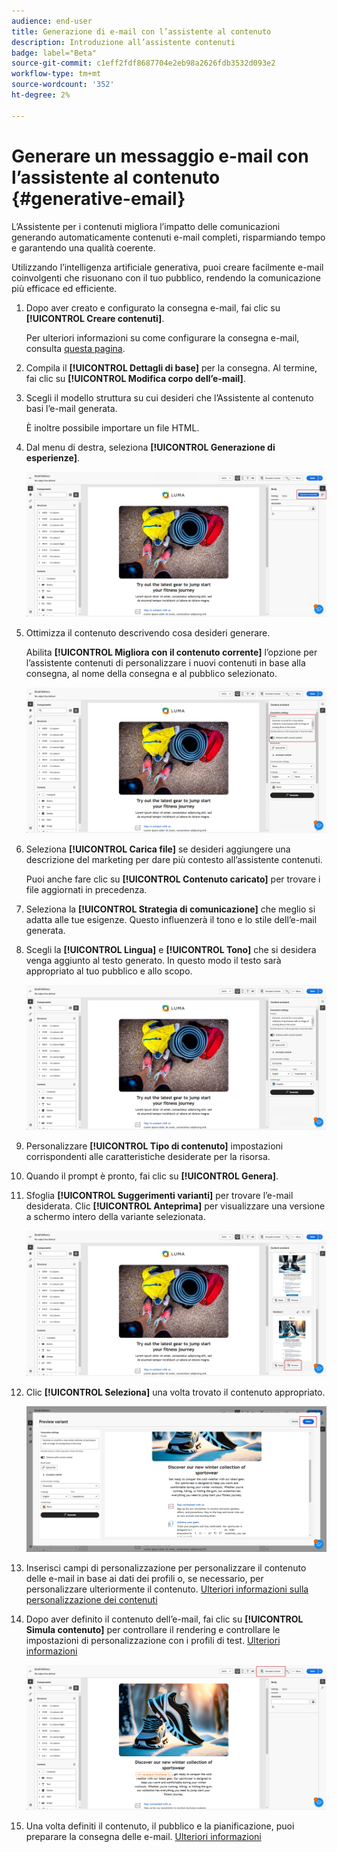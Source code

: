 ```yaml
---
audience: end-user
title: Generazione di e-mail con l’assistente al contenuto
description: Introduzione all’assistente contenuti
badge: label="Beta"
source-git-commit: c1eff2fdf8687704e2eb98a2626fdb3532d093e2
workflow-type: tm+mt
source-wordcount: '352'
ht-degree: 2%

---
```


# Generare un messaggio e-mail con l’assistente al contenuto {#generative-email}

L’Assistente per i contenuti migliora l’impatto delle comunicazioni generando automaticamente contenuti e-mail completi, risparmiando tempo e garantendo una qualità coerente.

Utilizzando l’intelligenza artificiale generativa, puoi creare facilmente e-mail coinvolgenti che risuonano con il tuo pubblico, rendendo la comunicazione più efficace ed efficiente.

1. Dopo aver creato e configurato la consegna e-mail, fai clic su **[!UICONTROL Creare contenuti]**.

   Per ulteriori informazioni su come configurare la consegna e-mail, consulta [questa pagina](../content/create-email-content.md).

1. Compila il **[!UICONTROL Dettagli di base]** per la consegna. Al termine, fai clic su **[!UICONTROL Modifica corpo dell’e-mail]**.

1. Scegli il modello struttura su cui desideri che l’Assistente al contenuto basi l’e-mail generata.

   È inoltre possibile importare un file HTML.

1. Dal menu di destra, seleziona **[!UICONTROL Generazione di esperienze]**.

   ![](assets/email-genai-1.png)

1. Ottimizza il contenuto descrivendo cosa desideri generare.

   Abilita **[!UICONTROL Migliora con il contenuto corrente]** l’opzione per l’assistente contenuti di personalizzare i nuovi contenuti in base alla consegna, al nome della consegna e al pubblico selezionato.

   ![](assets/email-genai-2.png)

1. Seleziona **[!UICONTROL Carica file]** se desideri aggiungere una descrizione del marketing per dare più contesto all’assistente contenuti.

   Puoi anche fare clic su **[!UICONTROL Contenuto caricato]** per trovare i file aggiornati in precedenza.

1. Seleziona la **[!UICONTROL Strategia di comunicazione]** che meglio si adatta alle tue esigenze. Questo influenzerà il tono e lo stile dell’e-mail generata.

1. Scegli la **[!UICONTROL Lingua]** e **[!UICONTROL Tono]** che si desidera venga aggiunto al testo generato. In questo modo il testo sarà appropriato al tuo pubblico e allo scopo.

   ![](assets/email-genai-3.png)

1. Personalizzare **[!UICONTROL Tipo di contenuto]** impostazioni corrispondenti alle caratteristiche desiderate per la risorsa.

1. Quando il prompt è pronto, fai clic su **[!UICONTROL Genera]**.

1. Sfoglia **[!UICONTROL Suggerimenti varianti]** per trovare l’e-mail desiderata. Clic **[!UICONTROL Anteprima]** per visualizzare una versione a schermo intero della variante selezionata.

   ![](assets/email-genai-4.png)

1. Clic **[!UICONTROL Seleziona]** una volta trovato il contenuto appropriato.

   ![](assets/email-genai-5.png)

1. Inserisci campi di personalizzazione per personalizzare il contenuto delle e-mail in base ai dati dei profili o, se necessario, per personalizzare ulteriormente il contenuto. [Ulteriori informazioni sulla personalizzazione dei contenuti](../personalization/personalize.md)

1. Dopo aver definito il contenuto dell’e-mail, fai clic su **[!UICONTROL Simula contenuto]** per controllare il rendering e controllare le impostazioni di personalizzazione con i profili di test.  [Ulteriori informazioni](../preview-test/preview-content.md)

   ![](assets/email-genai-6.png)

1. Una volta definiti il contenuto, il pubblico e la pianificazione, puoi preparare la consegna delle e-mail. [Ulteriori informazioni](../monitor/prepare-send.md)

